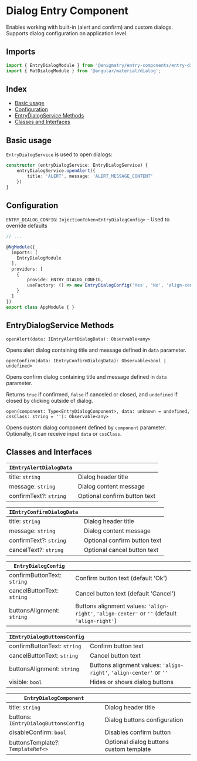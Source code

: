 # Dialog Entry Component

Enables working with built-in (alert and confirm) and custom dialogs. Supports dialog configuration on application level.

## Imports

```ts
import { EntryDialogModule } from '@enigmatry/entry-components/entry-dialog';
import { MatDialogModule } from '@angular/material/dialog';
```

## Index

* [Basic usage](#basic-usage)
* [Configuration](#configuration)
* [EntryDialogService Methods](#entrydialogservice-methods)
* [Classes and Interfaces](#classes-and-interfaces)

## Basic usage

`EntryDialogService` is used to open dialogs:

```ts
constructor (entryDialogService: EntryDialogService) {
    entryDialogService.openAlert({
        title: 'ALERT', message: 'ALERT_MESSAGE_CONTENT'
    })
}
```

## Configuration

`ENTRY_DIALOG_CONFIG`: `InjectionToken<EntryDialogConfig>` - Used to override defaults

```ts
// ...

@NgModule({
  imports: [
    EntryDialogModule
  ],
  providers: [
    {
        provide: ENTRY_DIALOG_CONFIG,
        useFactory: () => new EntryDialogConfig('Yes', 'No', 'align-center')
    }
  ]
})
export class AppModule { }
```

## EntryDialogService Methods

`openAlert(data: IEntryAlertDialogData): Observable<any>`

Opens alert dialog containing title and message defined in `data` parameter.

`openConfirm(data: IEntryConfirmDialogData): Observable<bool | undefined>`

Opens confirm dialog containing title and message defined in `data` parameter.

Returns `true` if confirmed, `false` if canceled or closed, and `undefined` if closed by clicking outside of dialog.

`open(component: Type<EntryDialogComponent>, data: unknown = undefined, cssClass: string = ''): Observable<any>`

Opens custom dialog component defined by `component` parameter. Optionally, it can receive input `data` or `cssClass`.

## Classes and Interfaces

| `IEntryAlertDialogData` |  |
| - | - |
| title: `string` | Dialog header title |
| message: `string` | Dialog content message |
| confirmText?: `string` | Optional confirm button text |

| `IEntryConfirmDialogData` |  |
| - | - |
| title: `string` | Dialog header title |
| message: `string` | Dialog content message |
| confirmText?: `string` | Optional confirm button text |
| cancelText?: `string` | Optional cancel button text |

| `EntryDialogConfig` |  |
| - | - |
| confirmButtonText: `string` | Confirm button text (default 'Ok') |
| cancelButtonText: `string` | Cancel button text (default 'Cancel') |
| buttonsAlignment: `string` | Buttons alignment values: `'align-right'`, `'align-center'` or `''` (default `'align-right'`) |

| `IEntryDialogButtonsConfig` |  |
| - | - |
| confirmButtonText: `string` | Confirm button text |
| cancelButtonText: `string` | Cancel button text |
| buttonsAlignment: `string` | Buttons alignment values: `'align-right'`, `'align-center'` or `''` |
| visible: `bool` | Hides or shows dialog buttons |

| `EntryDialogComponent` |  |
| - | - |
| title: `string` | Dialog header title |
| buttons: `IEntryDialogButtonsConfig` | Dialog buttons configuration |
| disableConfirm: `bool` | Disables confirm button  |
| buttonsTemplate?: `TemplateRef<>` | Optional dialog buttons custom template |
